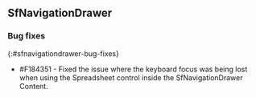 ## SfNavigationDrawer

### Bug fixes
{:#sfnavigationdrawer-bug-fixes}

* \#F184351 - Fixed the issue where the keyboard focus was being lost when using the Spreadsheet control inside the SfNavigationDrawer Content.
